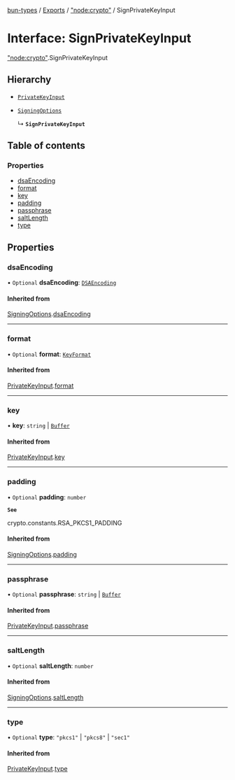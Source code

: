 [bun-types](https://oven-sh.github.io/bun-types/README.md) / [Exports](https://oven-sh.github.io/bun-types/modules.md) / ["node:crypto"](https://oven-sh.github.io/bun-types/modules/node_crypto_.md) / SignPrivateKeyInput

# Interface: SignPrivateKeyInput

["node:crypto"](https://oven-sh.github.io/bun-types/modules/node_crypto_.md).SignPrivateKeyInput

## Hierarchy

- [`PrivateKeyInput`](https://oven-sh.github.io/bun-types/interfaces/crypto_.PrivateKeyInput.md)

- [`SigningOptions`](https://oven-sh.github.io/bun-types/interfaces/crypto_.SigningOptions.md)

  ↳ **`SignPrivateKeyInput`**

## Table of contents

### Properties

- [dsaEncoding](https://oven-sh.github.io/bun-types/interfaces/node_crypto_.SignPrivateKeyInput.md#dsaencoding)
- [format](https://oven-sh.github.io/bun-types/interfaces/node_crypto_.SignPrivateKeyInput.md#format)
- [key](https://oven-sh.github.io/bun-types/interfaces/node_crypto_.SignPrivateKeyInput.md#key)
- [padding](https://oven-sh.github.io/bun-types/interfaces/node_crypto_.SignPrivateKeyInput.md#padding)
- [passphrase](https://oven-sh.github.io/bun-types/interfaces/node_crypto_.SignPrivateKeyInput.md#passphrase)
- [saltLength](https://oven-sh.github.io/bun-types/interfaces/node_crypto_.SignPrivateKeyInput.md#saltlength)
- [type](https://oven-sh.github.io/bun-types/interfaces/node_crypto_.SignPrivateKeyInput.md#type)

## Properties

### dsaEncoding

• `Optional` **dsaEncoding**: [`DSAEncoding`](https://oven-sh.github.io/bun-types/modules/crypto_.md#dsaencoding)

#### Inherited from

[SigningOptions](https://oven-sh.github.io/bun-types/interfaces/crypto_.SigningOptions.md).[dsaEncoding](https://oven-sh.github.io/bun-types/interfaces/crypto_.SigningOptions.md#dsaencoding)

___

### format

• `Optional` **format**: [`KeyFormat`](https://oven-sh.github.io/bun-types/modules/crypto_.md#keyformat)

#### Inherited from

[PrivateKeyInput](https://oven-sh.github.io/bun-types/interfaces/crypto_.PrivateKeyInput.md).[format](https://oven-sh.github.io/bun-types/interfaces/crypto_.PrivateKeyInput.md#format)

___

### key

• **key**: `string` \| [`Buffer`](https://oven-sh.github.io/bun-types/modules/buffer_.md#buffer)

#### Inherited from

[PrivateKeyInput](https://oven-sh.github.io/bun-types/interfaces/crypto_.PrivateKeyInput.md).[key](https://oven-sh.github.io/bun-types/interfaces/crypto_.PrivateKeyInput.md#key)

___

### padding

• `Optional` **padding**: `number`

**`See`**

crypto.constants.RSA_PKCS1_PADDING

#### Inherited from

[SigningOptions](https://oven-sh.github.io/bun-types/interfaces/crypto_.SigningOptions.md).[padding](https://oven-sh.github.io/bun-types/interfaces/crypto_.SigningOptions.md#padding)

___

### passphrase

• `Optional` **passphrase**: `string` \| [`Buffer`](https://oven-sh.github.io/bun-types/modules/buffer_.md#buffer)

#### Inherited from

[PrivateKeyInput](https://oven-sh.github.io/bun-types/interfaces/crypto_.PrivateKeyInput.md).[passphrase](https://oven-sh.github.io/bun-types/interfaces/crypto_.PrivateKeyInput.md#passphrase)

___

### saltLength

• `Optional` **saltLength**: `number`

#### Inherited from

[SigningOptions](https://oven-sh.github.io/bun-types/interfaces/crypto_.SigningOptions.md).[saltLength](https://oven-sh.github.io/bun-types/interfaces/crypto_.SigningOptions.md#saltlength)

___

### type

• `Optional` **type**: ``"pkcs1"`` \| ``"pkcs8"`` \| ``"sec1"``

#### Inherited from

[PrivateKeyInput](https://oven-sh.github.io/bun-types/interfaces/crypto_.PrivateKeyInput.md).[type](https://oven-sh.github.io/bun-types/interfaces/crypto_.PrivateKeyInput.md#type)
